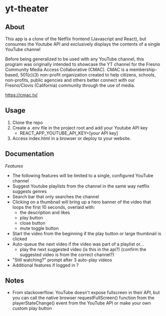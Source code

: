 # yt-theater

## About

This app is a clone of the Netflix frontend (Javascript and React), but consumes the Youtube API and exclusively displays the contents of a single YouTube channel

Before being generalized to be used with any YouTube channel, this program was originally intended to showcase the YT channel for the Fresno Community Media Access Collaborative (CMAC). CMAC is a membership-based, 501(c)(3) non-profit organization created to help citizens, schools, non-profits, public agencies and others better connect with our Fresno/Clovis (California) community through the use of media. 

https://cmac.tv/

## Usage

1. Clone the repo
2. Create a .env file in the project root and add your Youtube API key
	- REACT_APP_YOUTUBE_API_KEY=[your API key]
3. Access index.html in a browser or deploy to your website.

## Documentation

_Features_

- The following features will be limited to a single, configured YouTube channel
- Suggest Youtube playlists from the channel in the same way netflix suggests genres
- Search bar that only searches the channel
- Clicking on a thumbnail will bring up a hero banner of the video that loops the first 10 seconds, overlaid with:
	- the description and likes
	- play button
	- close button
	- mute toggle button
- Start the video from the beginning if the play button or large thumbnail is clicked
- Auto-queue the next video if the video was part of a playlist or...
	- play the next suggested video (is this in the api?) (confirm the suggested video is from the correct channel?)
- "Still watching?" prompt after 3 auto-play videos
- Additional features if logged in ?

## Notes

- From stackoverflow: YouTube doesn't expose fullscreen in their API, but you can call the native browser requestFullScreen() function from the playerStateChange() event from the YouTube API or make your own custom play button
